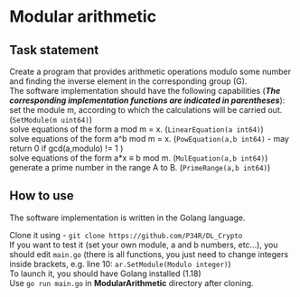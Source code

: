 # Modular arithmetic

## Task statement
Create a program that provides arithmetic operations modulo some number and finding the inverse element in the corresponding group (G).  
The software implementation should have the following capabilities (**_The corresponding implementation functions are indicated in parentheses_**):  
set the module m, according to which the calculations will be carried out. (`SetModule(m uint64)`)  
solve equations of the form a mod m = x. (`LinearEquation(a int64)`)  
solve equations of the form a^b mod m = x. (`PowEquation(a,b int64)` - may return 0 if gcd(a,modulo) != 1 )  
solve equations of the form a*x ≡ b mod m. (`MulEquation(a,b int64)`)  
generate a prime number in the range A to B. (`PrimeRange(a,b int64)`)  

## How to use

The software implementation is written in the Golang language.  

Clone it using - `git clone https://github.com/P34R/DL_Crypto`  
If you want to test it (set your own module, a and b numbers, etc...), you should edit `main.go` (there is all functions, you just need to change integers inside brackets, e.g. line 10: `ar.SetModule(Modulo integer)`)     
To launch it, you should have Golang installed (1.18)  
Use `go run main.go` in **ModularArithmetic** directory after cloning.

